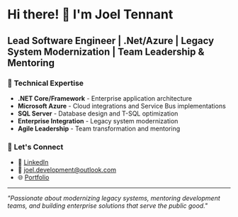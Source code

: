# Hi there! 👋 I'm Joel Tennant

## Lead Software Engineer | .Net/Azure | Legacy System Modernization | Team Leadership & Mentoring

### 🔧 **Technical Expertise**
- **.NET Core/Framework** - Enterprise application architecture
- **Microsoft Azure** - Cloud integrations and Service Bus implementations  
- **SQL Server** - Database design and T-SQL optimization
- **Enterprise Integration** - Legacy system modernization
- **Agile Leadership** - Team transformation and mentoring

### 🤝 **Let's Connect**
- 💼 [LinkedIn](https://linkedin.com/in/joeltennant)
- 📧 joel.development@outlook.com
- 🌐 [Portfolio](https://joeltennant.github.io)

---
*"Passionate about modernizing legacy systems, mentoring development teams, and building enterprise solutions that serve the public good."*
